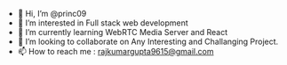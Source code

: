 - 👋 Hi, I’m @princ09
- 👀 I’m interested in Full stack web development
- 🌱 I’m currently learning WebRTC Media Server and React
- 💞️ I’m looking to collaborate on Any Interesting and Challanging Project.
- 📫 How to reach me : rajkumargupta9615@gmail.com

<!---
princ09/princ09 is a ✨ special ✨ repository because its `README.md` (this file) appears on your GitHub profile.
You can click the Preview link to take a look at your changes.
--->
